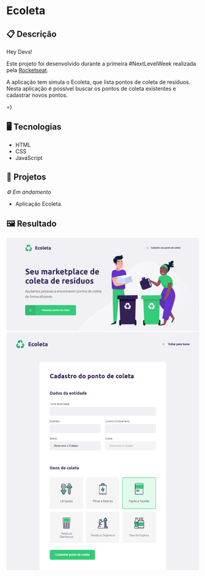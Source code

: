 # Ecoleta

## 📋 Descrição

Hey Devs!

Este projeto foi desenvolvido durante a primeira #NextLevelWeek realizada pela [Rocketseat](https://rocketseat.com.br/).

A aplicação tem simula o Ecoleta, que lista pontos de coleta de resíduos. Nesta aplicação é possível buscar os pontos de coleta existentes e cadastrar novos pontos.

=)

## 🖥️ Tecnologias

- HTML
- CSS
- JavaScript

## 🎨 Projetos
*⚙ Em andamento*

- Aplicação Ecoleta.

## 🖼️ Resultado

![](https://github.com/jeniblodev/-Ecoleta/blob/master/projeto/pg_inicial.PNG) ![](https://github.com/jeniblodev/-Ecoleta/blob/master/projeto/pg_cadastro.png)
